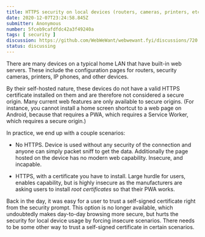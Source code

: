 ```yaml
---
title: HTTPS security on local devices (routers, cameras, printers, etc.)
date: 2020-12-07T23:24:58.845Z
submitter: Anonymous
number: 5fceb9cafdfdc42a3f49240a
tags: [ security ]
discussion: https://github.com/WebWeWant/webwewant.fyi/discussions/720
status: discussing
---
```


There are many devices on a typical home LAN that have built-in web servers.  These include the configuration pages for routers, security cameras, printers, IP phones, and other devices.

By their self-hosted nature, these devices do not have a valid HTTPS certificate installed on them and are therefore not considered a secure origin.  Many current web features are only available to secure origins.  (For instance, you cannot install a home screen shortcut to a web page on Android, because that requires a PWA, which requires a Service Worker, which requires a secure origin.)

In practice, we end up with a couple scenarios:

 - No HTTPS.  Device is used without any security of the connection and anyone can simply packet sniff to get the data.  Additionally the page hosted on the device has no modern web capability.  Insecure, and incapable.

 - HTTPS, with a certificate you have to install.  Large hurdle for users, enables capability, but is highly insecure as the manufacturers are asking users to install *root certificates* so that their PWA works.

Back in the day, it was easy for a user to trust a self-signed certificate right from the security prompt.  This option is no longer available, which undoubtedly makes day-to-day browsing more secure, but hurts the security for local device usage by forcing insecure scenarios.  There needs to be some other way to trust a self-signed certificate in certain scenarios.